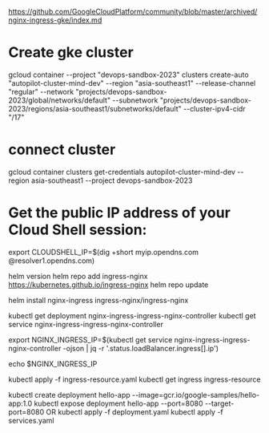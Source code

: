 https://github.com/GoogleCloudPlatform/community/blob/master/archived/nginx-ingress-gke/index.md

# Create gke cluster
gcloud container --project "devops-sandbox-2023" clusters create-auto "autopilot-cluster-mind-dev" --region "asia-southeast1" --release-channel "regular" --network "projects/devops-sandbox-2023/global/networks/default" --subnetwork "projects/devops-sandbox-2023/regions/asia-southeast1/subnetworks/default" --cluster-ipv4-cidr "/17"

# connect cluster
gcloud container clusters get-credentials autopilot-cluster-mind-dev --region asia-southeast1 --project devops-sandbox-2023

# Get the public IP address of your Cloud Shell session:
export CLOUDSHELL_IP=$(dig +short myip.opendns.com @resolver1.opendns.com)


helm version
helm repo add ingress-nginx https://kubernetes.github.io/ingress-nginx
helm repo update

helm install nginx-ingress ingress-nginx/ingress-nginx

kubectl get deployment nginx-ingress-ingress-nginx-controller
kubectl get service nginx-ingress-ingress-nginx-controller



export NGINX_INGRESS_IP=$(kubectl get service nginx-ingress-ingress-nginx-controller -ojson | jq -r '.status.loadBalancer.ingress[].ip')

echo $NGINX_INGRESS_IP

kubectl apply -f ingress-resource.yaml
kubectl get ingress ingress-resource



kubectl create deployment hello-app --image=gcr.io/google-samples/hello-app:1.0
kubectl expose deployment hello-app --port=8080 --target-port=8080
OR
kubectl apply -f deployment.yaml
kubectl apply -f services.yaml